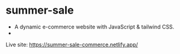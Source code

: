 # summer-sale
* A dynamic e-commerce website with JavaScript & tailwind CSS.
* 
Live site: https://summer-sale-commerce.netlify.app/
